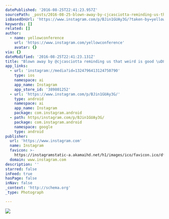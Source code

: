 ```yaml
---
datePublished: '2016-08-25T22:41:23.957Z'
sourcePath: _posts/2016-08-25-blown-away-by-cjcasciotta-reminding-us-that-weird-is-good.md
isBasedOnUrl: 'https://www.instagram.com/p/BJin1GUAy3G/?taken-by=yellowconference'
keywords: []
related: []
author:
  - name: yellowconference
    url: 'https://www.instagram.com/yellowconference'
    avatar: {}
via: {}
dateModified: '2016-08-25T22:41:23.131Z'
title: "Blown away by @cjcasciotta reminding us that weird is good \uD83D\uDE4C\uD83C\uDFFC #yellow2016 \uD83D\uDCF7 @caca_santoro"
app_links:
  - url: 'instagram://media?id=1324796413124750790'
    type: ios
    namespace: ai
    app_name: Instagram
    app_store_id: '389801252'
  - url: 'https://www.instagram.com/p/BJin1GUAy3G/'
    type: android
    namespace: ai
    app_name: Instagram
    package: com.instagram.android
  - path: https/instagram.com/p/BJin1GUAy3G/
    package: com.instagram.android
    namespace: google
    type: android
publisher:
  url: 'https://www.instagram.com'
  name: Instagram
  favicon: >-
    https://instagramstatic-a.akamaihd.net/h1/images/ico/favicon.ico/dfa85bb1fd63.ico
  domain: www.instagram.com
description: ''
starred: false
inFeed: true
hasPage: false
inNav: false
_context: 'http://schema.org'
_type: Photograph

---
```

![](https://imgflo.herokuapp.com/graph/vahj1ThiexotieMo/6589257e4cae2693bd9c593421e769a0/noop.jpg?input=https%3A%2F%2Fscontent.cdninstagram.com%2Ft51.2885-15%2Fs640x640%2Fsh0.08%2Fe35%2F14031733_1842418229323459_1249699662_n.jpg%3Fig_cache_key%3DMTMyNDc5NjQxMzEyNDc1MDc5MA%253D%253D.2)
